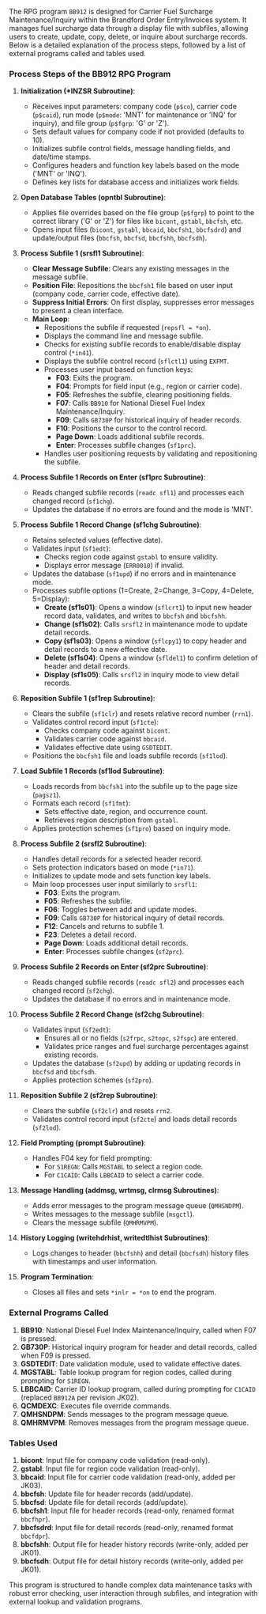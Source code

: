 The RPG program `BB912` is designed for Carrier Fuel Surcharge Maintenance/Inquiry within the Brandford Order Entry/Invoices system. It manages fuel surcharge data through a display file with subfiles, allowing users to create, update, copy, delete, or inquire about surcharge records. Below is a detailed explanation of the process steps, followed by a list of external programs called and tables used.

### Process Steps of the BB912 RPG Program

1. **Initialization (*INZSR Subroutine)**:
   - Receives input parameters: company code (`p$co`), carrier code (`p$caid`), run mode (`p$mode`: 'MNT' for maintenance or 'INQ' for inquiry), and file group (`p$fgrp`: 'G' or 'Z').
   - Sets default values for company code if not provided (defaults to 10).
   - Initializes subfile control fields, message handling fields, and date/time stamps.
   - Configures headers and function key labels based on the mode ('MNT' or 'INQ').
   - Defines key lists for database access and initializes work fields.

2. **Open Database Tables (opntbl Subroutine)**:
   - Applies file overrides based on the file group (`p$fgrp`) to point to the correct library ('G' or 'Z') for files like `bicont`, `gstabl`, `bbcfsh`, etc.
   - Opens input files (`bicont`, `gstabl`, `bbcaid`, `bbcfsh1`, `bbcfsdrd`) and update/output files (`bbcfsh`, `bbcfsd`, `bbcfshh`, `bbcfsdh`).

3. **Process Subfile 1 (srsfl1 Subroutine)**:
   - **Clear Message Subfile**: Clears any existing messages in the message subfile.
   - **Position File**: Repositions the `bbcfsh1` file based on user input (company code, carrier code, effective date).
   - **Suppress Initial Errors**: On first display, suppresses error messages to present a clean interface.
   - **Main Loop**:
     - Repositions the subfile if requested (`repsfl = *on`).
     - Displays the command line and message subfile.
     - Checks for existing subfile records to enable/disable display control (`*in41`).
     - Displays the subfile control record (`sflctl1`) using `EXFMT`.
     - Processes user input based on function keys:
       - **F03**: Exits the program.
       - **F04**: Prompts for field input (e.g., region or carrier code).
       - **F05**: Refreshes the subfile, clearing positioning fields.
       - **F07**: Calls `BB910` for National Diesel Fuel Index Maintenance/Inquiry.
       - **F09**: Calls `GB730P` for historical inquiry of header records.
       - **F10**: Positions the cursor to the control record.
       - **Page Down**: Loads additional subfile records.
       - **Enter**: Processes subfile changes (`sf1prc`).
     - Handles user positioning requests by validating and repositioning the subfile.

4. **Process Subfile 1 Records on Enter (sf1prc Subroutine)**:
   - Reads changed subfile records (`readc sfl1`) and processes each changed record (`sf1chg`).
   - Updates the database if no errors are found and the mode is 'MNT'.

5. **Process Subfile 1 Record Change (sf1chg Subroutine)**:
   - Retains selected values (effective date).
   - Validates input (`sf1edt`):
     - Checks region code against `gstabl` to ensure validity.
     - Displays error message (`ERR0010`) if invalid.
   - Updates the database (`sf1upd`) if no errors and in maintenance mode.
   - Processes subfile options (1=Create, 2=Change, 3=Copy, 4=Delete, 5=Display):
     - **Create (sf1s01)**: Opens a window (`sflcrt1`) to input new header record data, validates, and writes to `bbcfsh` and `bbcfshh`.
     - **Change (sf1s02)**: Calls `srsfl2` in maintenance mode to update detail records.
     - **Copy (sf1s03)**: Opens a window (`sflcpy1`) to copy header and detail records to a new effective date.
     - **Delete (sf1s04)**: Opens a window (`sfldel1`) to confirm deletion of header and detail records.
     - **Display (sf1s05)**: Calls `srsfl2` in inquiry mode to view detail records.

6. **Reposition Subfile 1 (sf1rep Subroutine)**:
   - Clears the subfile (`sf1clr`) and resets relative record number (`rrn1`).
   - Validates control record input (`sf1cte`):
     - Checks company code against `bicont`.
     - Validates carrier code against `bbcaid`.
     - Validates effective date using `GSDTEDIT`.
   - Positions the `bbcfsh1` file and loads subfile records (`sf1lod`).

7. **Load Subfile 1 Records (sf1lod Subroutine)**:
   - Loads records from `bbcfsh1` into the subfile up to the page size (`pagsz1`).
   - Formats each record (`sf1fmt`):
     - Sets effective date, region, and occurrence count.
     - Retrieves region description from `gstabl`.
   - Applies protection schemes (`sf1pro`) based on inquiry mode.

8. **Process Subfile 2 (srsfl2 Subroutine)**:
   - Handles detail records for a selected header record.
   - Sets protection indicators based on mode (`*in71`).
   - Initializes to update mode and sets function key labels.
   - Main loop processes user input similarly to `srsfl1`:
     - **F03**: Exits the program.
     - **F05**: Refreshes the subfile.
     - **F06**: Toggles between add and update modes.
     - **F09**: Calls `GB730P` for historical inquiry of detail records.
     - **F12**: Cancels and returns to subfile 1.
     - **F23**: Deletes a detail record.
     - **Page Down**: Loads additional detail records.
     - **Enter**: Processes subfile changes (`sf2prc`).

9. **Process Subfile 2 Records on Enter (sf2prc Subroutine)**:
   - Reads changed subfile records (`readc sfl2`) and processes each changed record (`sf2chg`).
   - Updates the database if no errors and in maintenance mode.

10. **Process Subfile 2 Record Change (sf2chg Subroutine)**:
    - Validates input (`sf2edt`):
      - Ensures all or no fields (`s2frpc`, `s2topc`, `s2fspc`) are entered.
      - Validates price ranges and fuel surcharge percentages against existing records.
    - Updates the database (`sf2upd`) by adding or updating records in `bbcfsd` and `bbcfsdh`.
    - Applies protection schemes (`sf2pro`).

11. **Reposition Subfile 2 (sf2rep Subroutine)**:
    - Clears the subfile (`sf2clr`) and resets `rrn2`.
    - Validates control record input (`sf2cte`) and loads detail records (`sf2lod`).

12. **Field Prompting (prompt Subroutine)**:
    - Handles F04 key for field prompting:
      - For `S1REGN`: Calls `MGSTABL` to select a region code.
      - For `C1CAID`: Calls `LBBCAID` to select a carrier code.

13. **Message Handling (addmsg, wrtmsg, clrmsg Subroutines)**:
    - Adds error messages to the program message queue (`QMHSNDPM`).
    - Writes messages to the message subfile (`msgctl`).
    - Clears the message subfile (`QMHRMVPM`).

14. **History Logging (writehdrhist, writedtlhist Subroutines)**:
    - Logs changes to header (`bbcfshh`) and detail (`bbcfsdh`) history files with timestamps and user information.

15. **Program Termination**:
    - Closes all files and sets `*inlr = *on` to end the program.

### External Programs Called
1. **BB910**: National Diesel Fuel Index Maintenance/Inquiry, called when F07 is pressed.
2. **GB730P**: Historical inquiry program for header and detail records, called when F09 is pressed.
3. **GSDTEDIT**: Date validation module, used to validate effective dates.
4. **MGSTABL**: Table lookup program for region codes, called during prompting for `S1REGN`.
5. **LBBCAID**: Carrier ID lookup program, called during prompting for `C1CAID` (replaced `BB912A` per revision JK02).
6. **QCMDEXC**: Executes file override commands.
7. **QMHSNDPM**: Sends messages to the program message queue.
8. **QMHRMVPM**: Removes messages from the program message queue.

### Tables Used
1. **bicont**: Input file for company code validation (read-only).
2. **gstabl**: Input file for region code validation (read-only).
3. **bbcaid**: Input file for carrier code validation (read-only, added per JK03).
4. **bbcfsh**: Update file for header records (add/update).
5. **bbcfsd**: Update file for detail records (add/update).
6. **bbcfsh1**: Input file for header records (read-only, renamed format `bbcfhpr`).
7. **bbcfsdrd**: Input file for detail records (read-only, renamed format `bbcfdpr`).
8. **bbcfshh**: Output file for header history records (write-only, added per JK01).
9. **bbcfsdh**: Output file for detail history records (write-only, added per JK01).

This program is structured to handle complex data maintenance tasks with robust error checking, user interaction through subfiles, and integration with external lookup and validation programs.